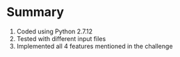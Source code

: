 # Summary

1. Coded using Python 2.7.12
2. Tested with different input files
3. Implemented all 4 features mentioned in the challenge
